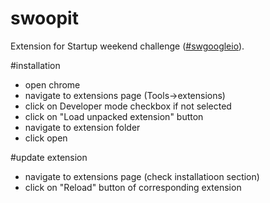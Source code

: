 swoopit
=======

Extension for Startup weekend challenge ([#swgoogleio](https://twitter.com/search?q=swgoogleio)).

#installation
- open chrome
- navigate to extensions page (Tools->extensions)
- click on Developer mode checkbox if not selected
- click on "Load unpacked extension" button
- navigate to extension folder
- click open

#update extension
- navigate to extensions page (check installatioon section)
- click on "Reload" button of corresponding extension
